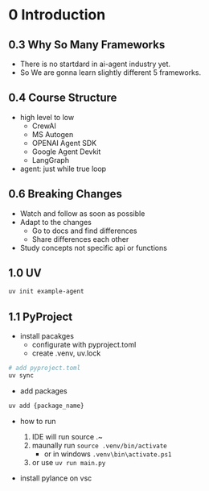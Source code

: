 # 0 Introduction

## 0.3 Why So Many Frameworks

- There is no startdard in ai-agent industry yet.
- So We are gonna learn slightly different 5 frameworks.

## 0.4 Course Structure

- high level to low
  - CrewAI
  - MS Autogen
  - OPENAI Agent SDK
  - Google Agent Devkit
  - LangGraph
- agent: just while true loop

## 0.6 Breaking Changes

- Watch and follow as soon as possible
- Adapt to the changes
  - Go to docs and find differences
  - Share differences each other
- Study concepts not specific api or functions

## 1.0 UV

```sh
uv init example-agent
```

## 1.1 PyProject

- install pacakges
  - configurate with pyproject.toml
  - create .venv, uv.lock

```sh
# add pyproject.toml
uv sync
```

- add packages

```sh
uv add {package_name}
```

- how to run

  1. IDE will run source .~
  2. maunally run `source .venv/bin/activate`
     - or in windows `.venv\bin\activate.ps1`
  3. or use `uv run main.py`

- install pylance on vsc

